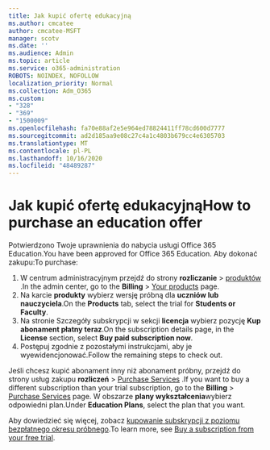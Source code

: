 ```yaml
---
title: Jak kupić ofertę edukacyjną
ms.author: cmcatee
author: cmcatee-MSFT
manager: scotv
ms.date: ''
ms.audience: Admin
ms.topic: article
ms.service: o365-administration
ROBOTS: NOINDEX, NOFOLLOW
localization_priority: Normal
ms.collection: Adm_O365
ms.custom:
- "328"
- "369"
- "1500009"
ms.openlocfilehash: fa70e88af2e5e964ed78824411ff78cd600d7777
ms.sourcegitcommit: ad2d185aa9e08c27c4a1c4803b679cc4e6305703
ms.translationtype: MT
ms.contentlocale: pl-PL
ms.lasthandoff: 10/16/2020
ms.locfileid: "48489287"
---
```

# <a name="how-to-purchase-an-education-offer"></a><span data-ttu-id="e0c97-102">Jak kupić ofertę edukacyjną</span><span class="sxs-lookup"><span data-stu-id="e0c97-102">How to purchase an education offer</span></span>

<span data-ttu-id="e0c97-103">Potwierdzono Twoje uprawnienia do nabycia usługi Office 365 Education.</span><span class="sxs-lookup"><span data-stu-id="e0c97-103">You have been approved for Office 365 Education.</span></span> <span data-ttu-id="e0c97-104">Aby dokonać zakupu:</span><span class="sxs-lookup"><span data-stu-id="e0c97-104">To purchase:</span></span>
  
1. <span data-ttu-id="e0c97-105">W centrum administracyjnym przejdź do strony **rozliczanie** \> [produktów](https://go.microsoft.com/fwlink/p/?linkid=842054) .</span><span class="sxs-lookup"><span data-stu-id="e0c97-105">In the admin center, go to the **Billing** \> [Your products](https://go.microsoft.com/fwlink/p/?linkid=842054) page.</span></span>
2. <span data-ttu-id="e0c97-106">Na karcie **produkty** wybierz wersję próbną dla **uczniów lub nauczyciela**.</span><span class="sxs-lookup"><span data-stu-id="e0c97-106">On the **Products** tab, select the trial for **Students or Faculty**.</span></span>
3. <span data-ttu-id="e0c97-107">Na stronie Szczegóły subskrypcji w sekcji **licencja** wybierz pozycję **Kup abonament płatny teraz**.</span><span class="sxs-lookup"><span data-stu-id="e0c97-107">On the subscription details page, in the **License** section, select **Buy paid subscription now**.</span></span>
4. <span data-ttu-id="e0c97-108">Postępuj zgodnie z pozostałymi instrukcjami, aby je wyewidencjonować.</span><span class="sxs-lookup"><span data-stu-id="e0c97-108">Follow the remaining steps to check out.</span></span>

<span data-ttu-id="e0c97-109">Jeśli chcesz kupić abonament inny niż abonament próbny, przejdź do strony usług zakupu **rozliczeń** \> [Purchase Services](https://go.microsoft.com/fwlink/p/?linkid=868433) .</span><span class="sxs-lookup"><span data-stu-id="e0c97-109">If you want to buy a different subscription than your trial subscription, go to the **Billing** \> [Purchase Services](https://go.microsoft.com/fwlink/p/?linkid=868433) page.</span></span> <span data-ttu-id="e0c97-110">W obszarze **plany wykształcenia**wybierz odpowiedni plan.</span><span class="sxs-lookup"><span data-stu-id="e0c97-110">Under **Education Plans**, select the plan that you want.</span></span>

<span data-ttu-id="e0c97-111">Aby dowiedzieć się więcej, zobacz [kupowanie subskrypcji z poziomu bezpłatnego okresu próbnego](https://docs.microsoft.com/microsoft-365/commerce/try-or-buy-microsoft-365#buy-a-subscription-from-your-free-trial).</span><span class="sxs-lookup"><span data-stu-id="e0c97-111">To learn more, see [Buy a subscription from your free trial](https://docs.microsoft.com/microsoft-365/commerce/try-or-buy-microsoft-365#buy-a-subscription-from-your-free-trial).</span></span>